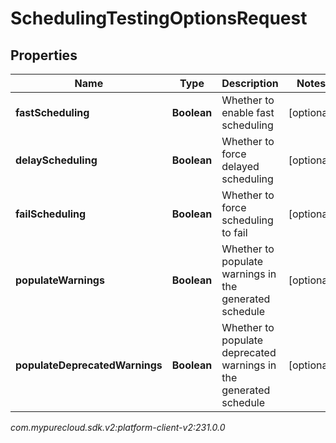 # SchedulingTestingOptionsRequest


## Properties

| Name | Type | Description | Notes |
| ------------ | ------------- | ------------- | ------------- |
| **fastScheduling** | **Boolean** | Whether to enable fast scheduling |  [optional] |
| **delayScheduling** | **Boolean** | Whether to force delayed scheduling |  [optional] |
| **failScheduling** | **Boolean** | Whether to force scheduling to fail |  [optional] |
| **populateWarnings** | **Boolean** | Whether to populate warnings in the generated schedule |  [optional] |
| **populateDeprecatedWarnings** | **Boolean** | Whether to populate deprecated warnings in the generated schedule |  [optional] |




_com.mypurecloud.sdk.v2:platform-client-v2:231.0.0_
